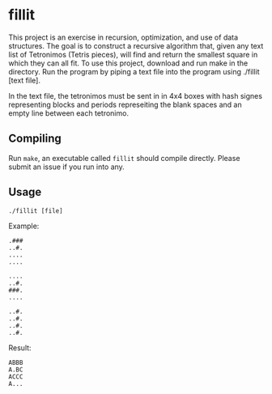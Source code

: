 # fillit
This project is an exercise in recursion, optimization, and use of data structures. The goal is to construct a recursive algorithm that, given any text list of Tetronimos (Tetris pieces), will find and return the smallest square in which they can all fit.
To use this project, download and run make in the directory. Run the program by piping a text file into the program using ./fillit [text file].

In the text file, the tetronimos must be sent in in 4x4 boxes with hash signes representing blocks and periods represeiting the blank spaces and an empty line between each tetronimo.

## Compiling
Run `make`, an executable called `fillit` should compile directly. Please submit
an issue if you run into any.

## Usage

`./fillit [file]`

Example:

	.###
	..#.
	....
	....

	....
	..#.
	###.
	....
	
	..#.
	..#.
	..#.
	..#.

Result:

	ABBB
	A.BC
	ACCC
	A...
